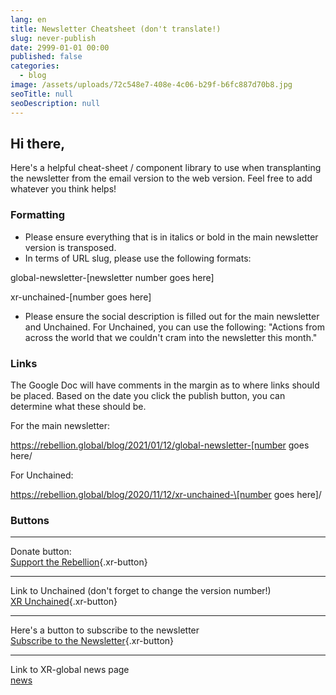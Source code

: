 ```yaml
---
lang: en
title: Newsletter Cheatsheet (don't translate!)
slug: never-publish
date: 2999-01-01 00:00
published: false
categories:
  - blog
image: /assets/uploads/72c548e7-408e-4c06-b29f-b6fc887d70b8.jpg
seoTitle: null
seoDescription: null
---
```

## Hi there,

Here's a helpful cheat-sheet / component library to use when transplanting the newsletter from the email version to the web version. Feel free to add whatever you think helps!

### **Formatting**

* Please ensure everything that is in italics or bold in the main newsletter version is transposed.
* In terms of URL slug, please use the following formats:

global-newsletter-\[newsletter number goes here]

xr-unchained-\[number goes here]

* Please ensure the social description is filled out for the main newsletter and Unchained. For Unchained, you can use the following: "Actions from across the world that we couldn't cram into the newsletter this month."

### **Links**

The Google Doc will have comments in the margin as to where links should be placed. Based on the date you click the publish button, you can determine what these should be.

For the main newsletter:

https://rebellion.global/blog/2021/01/12/global-newsletter-[number goes here/

 For Unchained: 

https://rebellion.global/blog/2020/11/12/xr-unchained-\[number goes here]/

### **Buttons**

- - -

Donate button:\
[Support the Rebellion](https://chuffed.org/xr/globalsupport){.xr-button}

- - -

Link to Unchained (don't forget to change the version number!)\
[XR Unchained](../xr-unchained-00/){.xr-button}

- - -

Here's a button to subscribe to the newsletter\
[Subscribe to the Newsletter](../https://actionnetwork.org/forms/newsletter-sign-up-17){.xr-button}

- - -

Link to XR-global news page\
[news](../../../../../news/)
